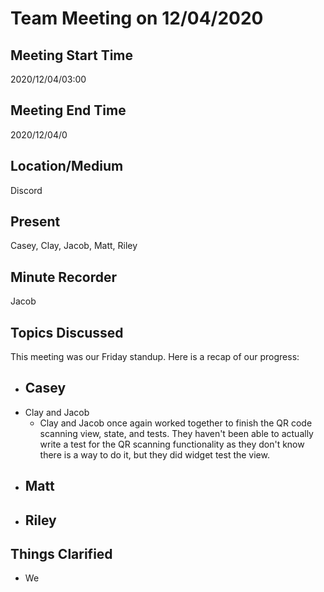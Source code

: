 # Team Meeting on 12/04/2020

## Meeting Start Time

2020/12/04/03:00

## Meeting End Time

2020/12/04/0

## Location/Medium

Discord

## Present

Casey, Clay, Jacob, Matt, Riley

## Minute Recorder

Jacob

## Topics Discussed

This meeting was our Friday standup. Here is a recap of our progress:

- Casey
  - 
- Clay and Jacob
  - Clay and Jacob once again worked together to finish the QR code scanning view, state, and tests. They haven't been able to actually write a test for the QR scanning functionality as they don't know there is a way to do it, but they did widget test the view.
- Matt
  - 
- Riley
  - 

## Things Clarified

- We
